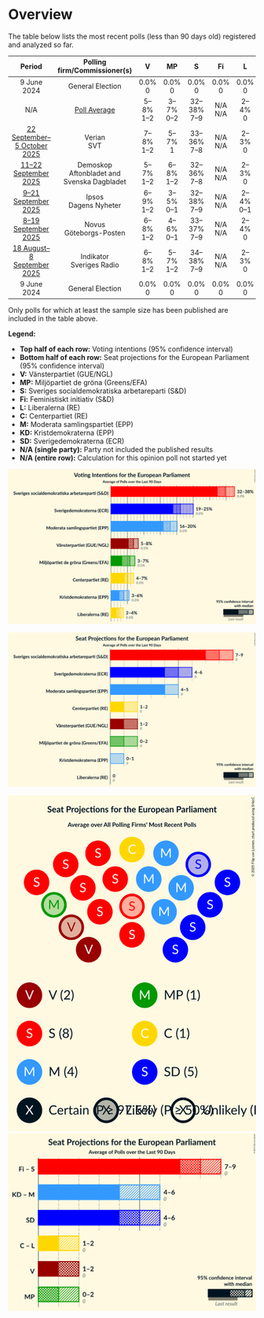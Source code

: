 # Overview

The table below lists the most recent polls (less than 90 days old) registered and analyzed so far.

| Period     | Polling firm/Commissioner(s) | V | MP | S | Fi | L | C | M | KD | SD |
|:----------:|:----------------------------:|:--:|:--:|:--:|:--:|:--:|:--:|:--:|:--:|:--:|
| 9 June 2024 | General Election | 0.0% <br> 0 | 0.0% <br> 0 | 0.0% <br> 0 | 0.0% <br> 0 | 0.0% <br> 0 | 0.0% <br> 0 | 0.0% <br> 0 | 0.0% <br> 0 | 0.0% <br> 0 |
| N/A | [Poll Average](average.html) | 5–8% <br> 1–2 | 3–7% <br> 0–2 | 32–38% <br> 7–9 | N/A <br> N/A | 2–4% <br> 0 | 4–7% <br> 1–2 | 16–20% <br> 4–5 | 3–6% <br> 0–1 | 19–25% <br> 4–6 |
| [22 September–5 October 2025](2025-10-05-Verian.html) | Verian <br> SVT | 7–8% <br> 1–2 | 5–7% <br> 1 | 33–36% <br> 7–8 | N/A <br> N/A | 2–3% <br> 0 | 4–6% <br> 1 | 17–19% <br> 4 | 4–5% <br> 0–1 | 19–22% <br> 4–5 |
| [11–22 September 2025](2025-09-22-Demoskop.html) | Demoskop <br> Aftonbladet and Svenska Dagbladet | 5–7% <br> 1–2 | 6–8% <br> 1–2 | 32–36% <br> 7–8 | N/A <br> N/A | 2–3% <br> 0 | 4–6% <br> 0–1 | 17–20% <br> 4–5 | 4–6% <br> 1 | 19–22% <br> 4–5 |
| [9–21 September 2025](2025-09-21-Ipsos.html) | Ipsos <br> Dagens Nyheter | 6–9% <br> 1–2 | 3–5% <br> 0–1 | 32–38% <br> 7–9 | N/A <br> N/A | 2–4% <br> 0–1 | 5–8% <br> 1–2 | 16–21% <br> 4–5 | 3–5% <br> 0–1 | 19–24% <br> 4–6 |
| [8–19 September 2025](2025-09-19-Novus.html) | Novus <br> Göteborgs-Posten | 6–8% <br> 1–2 | 4–6% <br> 0–1 | 33–37% <br> 7–9 | N/A <br> N/A | 2–4% <br> 0 | 4–6% <br> 1 | 15–19% <br> 4 | 2–4% <br> 0 | 22–26% <br> 5–6 |
| [18 August–8 September 2025](2025-09-08-Indikator.html) | Indikator <br> Sveriges Radio | 6–8% <br> 1–2 | 5–7% <br> 1–2 | 34–38% <br> 7–9 | N/A <br> N/A | 2–3% <br> 0 | 4–6% <br> 1 | 16–20% <br> 4 | 3–4% <br> 0–1 | 19–23% <br> 4–5 |
| 9 June 2024 | General Election | 0.0% <br> 0 | 0.0% <br> 0 | 0.0% <br> 0 | 0.0% <br> 0 | 0.0% <br> 0 | 0.0% <br> 0 | 0.0% <br> 0 | 0.0% <br> 0 | 0.0% <br> 0 |

Only polls for which at least the sample size has been published are included in the table above.

**Legend:**
+ **Top half of each row:** Voting intentions (95% confidence interval)
+ **Bottom half of each row:** Seat projections for the European Parliament (95% confidence interval)
+ **V:** Vänsterpartiet (GUE/NGL)
+ **MP:** Miljöpartiet de gröna (Greens/EFA)
+ **S:** Sveriges socialdemokratiska arbetareparti (S&D)
+ **Fi:** Feministiskt initiativ (S&D)
+ **L:** Liberalerna (RE)
+ **C:** Centerpartiet (RE)
+ **M:** Moderata samlingspartiet (EPP)
+ **KD:** Kristdemokraterna (EPP)
+ **SD:** Sverigedemokraterna (ECR)
+ **N/A (single party):** Party not included the published results
+ **N/A (entire row):** Calculation for this opinion poll not started yet


![Graph with voting intentions not yet produced](average.png "Voting Intentions")

![Graph with seats not yet produced](average-seats.png "Seats")

![Graph with seating plan not yet produced](average-seating-plan.png "Seating Plan")
![Graph with coalitions seats not yet produced](average-coalitions-seats.png "Coalitions Seats")
